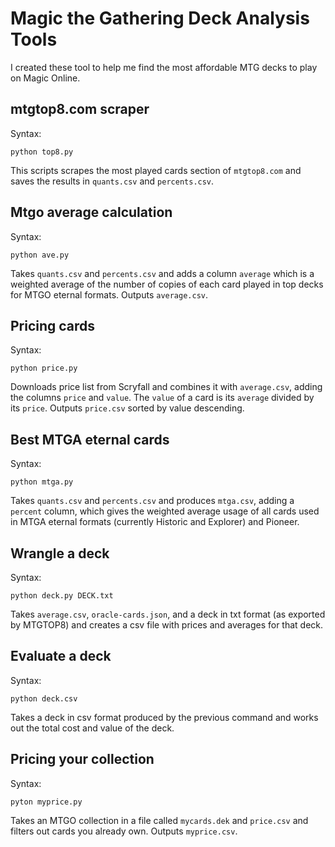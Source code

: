 # Magic the Gathering Deck Analysis Tools

I created these tool to help me find the most affordable MTG decks to play on Magic Online.

## mtgtop8.com scraper

Syntax:

`python top8.py`

This scripts scrapes the most played cards section of `mtgtop8.com` and saves the results in `quants.csv` and `percents.csv`.

## Mtgo average calculation

Syntax:

`python ave.py`

Takes `quants.csv` and `percents.csv` and adds a column `average` which is a weighted average of the number of copies of each card played in top decks for MTGO eternal formats. Outputs `average.csv`.

## Pricing cards

Syntax:

`python price.py`

Downloads price list from Scryfall and combines it with `average.csv`, adding the columns `price` and `value`. The `value` of a card is its `average` divided by its `price`. Outputs `price.csv` sorted by value descending.

## Best MTGA eternal cards

Syntax:

`python mtga.py`

Takes `quants.csv` and `percents.csv` and produces `mtga.csv`, adding a `percent` column, which gives the weighted average usage of all cards used in MTGA eternal formats (currently Historic and Explorer) and Pioneer.

## Wrangle a deck

Syntax:

`python deck.py DECK.txt`

Takes `average.csv`, `oracle-cards.json`, and a deck in txt format (as exported by MTGTOP8) and creates a csv file with prices and averages for that deck.


## Evaluate a deck

Syntax:

`python deck.csv`

Takes a deck in csv format produced by the previous command and works out the total cost and value of the deck.


## Pricing your collection

Syntax:

`pyton myprice.py`

Takes an MTGO collection in a file called `mycards.dek` and `price.csv` and filters out cards you already own. Outputs `myprice.csv`.
